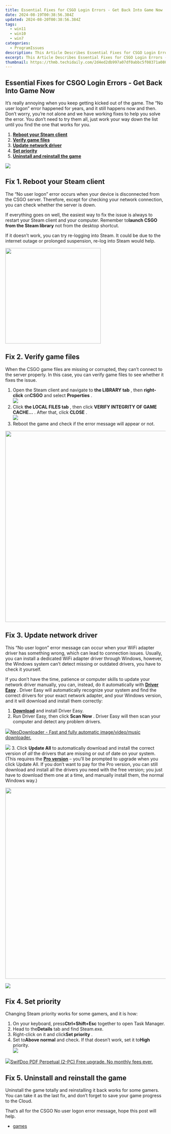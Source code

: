 ```yaml
---
title: Essential Fixes for CSGO Login Errors - Get Back Into Game Now
date: 2024-08-19T00:38:56.384Z
updated: 2024-08-20T00:38:56.384Z
tags:
  - win11
  - win10
  - win7
categories:
  - ProgramIssues
description: This Article Describes Essential Fixes for CSGO Login Errors - Get Back Into Game Now
excerpt: This Article Describes Essential Fixes for CSGO Login Errors - Get Back Into Game Now
thumbnail: https://thmb.techidaily.com/2d4ed2db997a07df0abbc5f08371a080eeac3562475afaa223146d9d0657f5f7.jpg
---
```


## Essential Fixes for CSGO Login Errors - Get Back Into Game Now

It’s really annoying when you keep getting kicked out of the game. The “No user logon” error happened for years, and it still happens now and then. Don’t worry, you’re not alone and we have working fixes to help you solve the error. You don’t need to try them all, just work your way down the list until you find the one that works for you.

1. **[Reboot your Steam client](https://tools.techidaily.com/drivereasy/download/)**
2. **[Verify game files](https://tools.techidaily.com/drivereasy/download/)**
3. [**Update network driver**](https://tools.techidaily.com/drivereasy/download/)
4. **[Set priority](https://tools.techidaily.com/drivereasy/download/)**
5. **[Uninstall and reinstall the game](https://tools.techidaily.com/drivereasy/download/)**

<!-- affiliate ads begin -->
<a href="https://secure.2checkout.com/order/checkout.php?PRODS=19080710&QTY=1&AFFILIATE=108875&CART=1"><img src="https://smart-seo-tool.com/images/SmartSEOAuditorBox.png" border="0"></a>
<!-- affiliate ads end -->
## Fix 1\. Reboot your Steam client

 The “No user logon” error occurs when your device is disconnected from the CSGO server. Therefore, except for checking your network connection, you can check whether the server is down.

 If everything goes on well, the easiest way to fix the issue is always to restart your Steam client and your computer. Remember to**launch CSGO from the Steam library** not from the desktop shortcut.

 If it doesn’t work, you can try re-logging into Steam. It could be due to the internet outage or prolonged suspension, re-log into Steam would help.

<!-- affiliate ads begin -->
<a href="https://natural-cycles.sjv.io/c/5597632/2072199/17885" target="_top" id="2072199"><img src="//a.impactradius-go.com/display-ad/17885-2072199" border="0" alt="" width="300" height="300"/></a><img height="0" width="0" src="https://imp.pxf.io/i/5597632/2072199/17885" style="position:absolute;visibility:hidden;" border="0" />
<!-- affiliate ads end -->
## Fix 2\. Verify game files

 When the CSGO game files are missing or corrupted, they can’t connect to the server properly. In this case, you can verify game files to see whether it fixes the issue.

1. Open the Steam client and navigate to **the LIBRARY tab** , then **right-click** on**CSGO** and select **Properties** .  
![](https://images.drivereasy.com/wp-content/uploads/2022/09/Steam-properties.jpg)
2. Click **the LOCAL FILES tab** , then click **VERIFY INTEGRITY OF GAME CACHE…** . After that, click **CLOSE** .  
![](https://images.drivereasy.com/wp-content/uploads/2023/08/csgo-verify-game-files.jpg)
3. Reboot the game and check if the error message will appear or not.

<!-- affiliate ads begin -->
<a href="https://appsumo.8odi.net/c/5597632/2082541/7443" target="_top" id="2082541"><img src="//a.impactradius-go.com/display-ad/7443-2082541" border="0" alt="" width="1200" height="600"/></a><img height="0" width="0" src="https://appsumo.8odi.net/i/5597632/2082541/7443" style="position:absolute;visibility:hidden;" border="0" />
<!-- affiliate ads end -->
## Fix 3\. Update network driver

 This “No user logon” error message can occur when your WiFi adapter driver has something wrong, which can lead to connection issues. Usually, you can install a dedicated WiFi adapter driver through Windows, however, the Windows system can’t detect missing or outdated drivers, you have to check it yourself.

 If you don’t have the time, patience or computer skills to update your network driver manually, you can, instead, do it automatically with **[Driver Easy](https://tools.techidaily.com/drivereasy/download/)**  . Driver Easy will automatically recognize your system and find the correct drivers for your exact network adapter, and your Windows version, and it will download and install them correctly:

1. [**Download**](https://tools.techidaily.com/drivereasy/download/) and install Driver Easy.
2. Run Driver Easy, then click **Scan Now** . Driver Easy will then scan your computer and detect any problem drivers.  
<!-- affiliate ads begin -->
<a href="https://secure.2checkout.com/order/checkout.php?PRODS=4559731&QTY=1&AFFILIATE=108875&CART=1"><img src="http://www.neowise.com/images/nd-ss-w200.jpg" border="0">NeoDownloader - Fast and fully automatic image/video/music downloader. </a>
<!-- affiliate ads end -->
![](https://images.drivereasy.com/wp-content/uploads/2020/08/Scan-now.jpg)
3. Click **Update All** to automatically download and install the correct version of _all_ the drivers that are missing or out of date on your system.  
 (This requires the **[Pro version](https://tools.techidaily.com/drivereasy/download/)**  – you’ll be prompted to upgrade when you click Update All. If you don’t want to pay for the Pro version, you can still download and install all the drivers you need with the free version; you just have to download them one at a time, and manually install them, the normal Windows way.)  
<!-- affiliate ads begin -->
<a href="https://uperfect.sjv.io/c/5597632/1246754/15155" target="_top" id="1246754"><img src="//a.impactradius-go.com/display-ad/15155-1246754" border="0" alt="" width="600" height="600"/></a><img height="0" width="0" src="https://imp.pxf.io/i/5597632/1246754/15155" style="position:absolute;visibility:hidden;" border="0" />
<!-- affiliate ads end -->
![](https://images.drivereasy.com/wp-content/uploads/2020/10/DE-PRO-VEGA-KILLER-NETWORKING.jpg)

## Fix 4\. Set priority

Changing Steam priority works for some gamers, and it is how:

1. On your keyboard, press**Ctrl+Shift+Esc** together to open Task Manager.
2. Head to the**Details** tab and find Steam.exe.
3. Right-click on it and click**Set priority** .
4. Set to**Above normal** and check. If that doesn’t work, set it to**High** priority.  
![](https://images.drivereasy.com/wp-content/uploads/2023/08/priority.jpg)

<!-- affiliate ads begin -->
<a href="https://purchase.swifdoo.com/order/checkout.php?PRODS=38709260&QTY=1&AFFILIATE=108875&CART=1"><img src="https://secure.avangate.com/images/merchant/8b932759a5a04ddb34bf79e3f9072e4b/products/Product%20box%20white-1024x1024.png" border="0">SwifDoo PDF Perpetual (2-PC)  Free upgrade. No monthly fees ever. </a>
<!-- affiliate ads end -->
## Fix 5\. Uninstall and reinstall the game

 Uninstall the game totally and reinstalling it back works for some gamers. You can take it as the last fix, and don’t forget to save your game progress to the Cloud.

 That’s all for the CSGO No user logon error message, hope this post will help.

* [games](https://tools.techidaily.com/drivereasy/download/)

<ins class="adsbygoogle"
     style="display:block"
     data-ad-format="autorelaxed"
     data-ad-client="ca-pub-7571918770474297"
     data-ad-slot="1223367746"></ins>



<ins class="adsbygoogle"
     style="display:block"
     data-ad-client="ca-pub-7571918770474297"
     data-ad-slot="8358498916"
     data-ad-format="auto"
     data-full-width-responsive="true"></ins>



